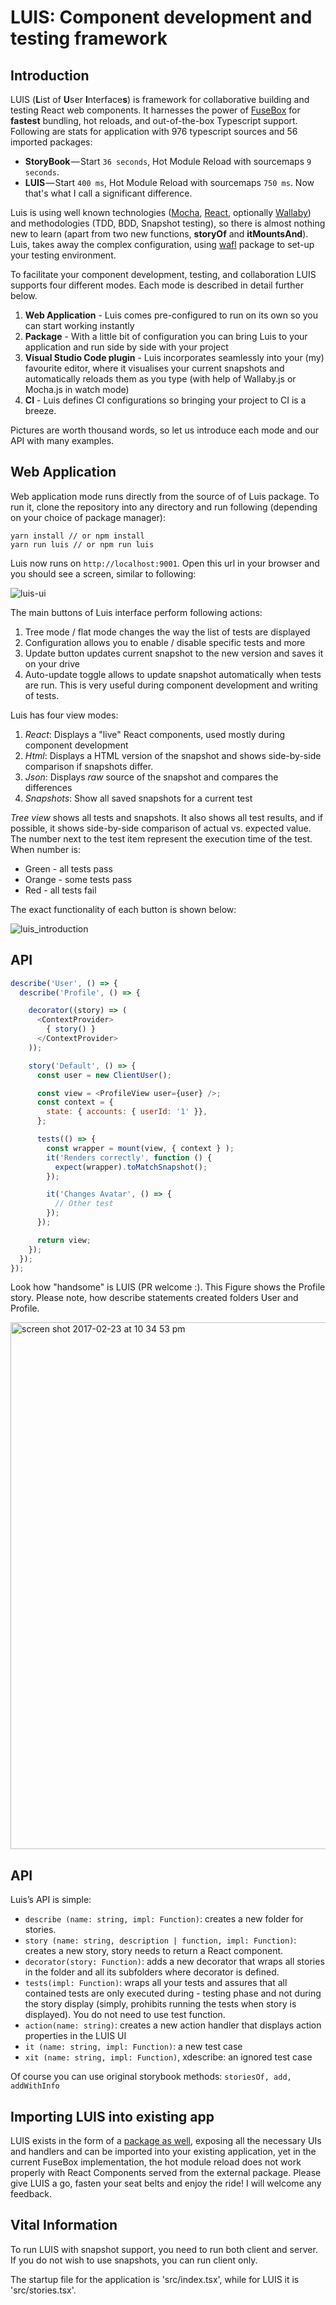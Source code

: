 # LUIS: Component development and testing framework

## Introduction

LUIS (**L**ist of **U**ser **I**nterface**s**) is framework for collaborative building and testing React web components. It harnesses the power of [FuseBox](https://github.com/fuse-box/fuse-box) for **fastest** bundling, hot reloads, and out-of-the-box Typescript support. Following are stats for application with 976 typescript sources and 56 imported packages:

* **StoryBook** — Start `36 seconds`, Hot Module Reload with sourcemaps `9 seconds`.
* **LUIS** — Start `400 ms`, Hot Module Reload with sourcemaps `750 ms`. Now that's what I call a significant difference.

Luis is using well known technologies ([Mocha](https://mochajs.org), [React](https://reactjs.org), optionally [Wallaby](https://wallabyjs.com)) and methodologies (TDD, BDD, Snapshot testing), so there is almost nothing new to learn (apart from two new functions, **storyOf** and **itMountsAnd**). Luis, takes away the complex configuration, using [wafl](https://github.com/tomitrescak/wafl) package to set-up your testing environment. 

To facilitate your component development, testing, and collaboration LUIS supports four different modes. Each mode is described in detail further below.

1. **Web Application** - Luis comes pre-configured to run on its own so you can start working instantly
2. **Package** - With a little bit of configuration you can bring Luis to your application and run side by side with your project
3. **Visual Studio Code plugin** - Luis incorporates seamlessly into your (my) favourite editor, where it visualises your current snapshots and automatically reloads them as you type (with help of Wallaby.js or Mocha.js in watch mode)
4. **CI** - Luis defines CI configurations so bringing your project to CI is a breeze.

Pictures are worth thousand words, so let us introduce each mode and our API with many examples.

## Web Application

Web application mode runs directly from the source of of Luis package. To run it, clone the repository into any directory and run following (depending on your choice of package manager):

```
yarn install // or npm install
yarn run luis // or npm run luis
```

Luis now runs on `http://localhost:9001`. Open this url in your browser and you should see a screen, similar to following:

![luis-ui](https://user-images.githubusercontent.com/2682705/31363176-58b63068-ada8-11e7-8e1c-1c8349814de3.png)

The main buttons of Luis interface perform following actions:

1. Tree mode / flat mode changes the way the list of tests are displayed
2. Configuration allows you to enable / disable specific tests and more
3. Update button updates current snapshot to the new version and saves it on your drive
4. Auto-update toggle allows to update snapshot automatically when tests are run. This is very useful during component development and writing of tests.

Luis has four view modes:

1. *React*: Displays a "live" React components, used mostly during component development
2. *Html*: Displays a HTML version of the snapshot and shows side-by-side comparison if snapshots differ.
3. *Json*: Displays *raw* source of the snapshot and compares the differences
4. *Snapshots*: Show all saved snapshots for a current test 

*Tree view* shows all tests and snapshots. It also shows all test results, and if possible, it shows side-by-side comparison of actual vs. expected value. The number next to the test item represent the execution time of the test. When number is:

* Green - all tests pass
* Orange - some tests pass
* Red - all tests fail

The exact functionality of each button is shown below:

![luis_introduction](https://user-images.githubusercontent.com/2682705/31411377-29cb8298-ae5d-11e7-9817-6b1368af5954.gif)

## API



```javascript
describe('User', () => {
  describe('Profile', () => {

    decorator((story) => (
      <ContextProvider>
        { story() }
      </ContextProvider>
    ));

    story('Default', () => {
      const user = new ClientUser();

      const view = <ProfileView user={user} />;
      const context = {
        state: { accounts: { userId: '1' }},
      };

      tests(() => {
        const wrapper = mount(view, { context } );
        it('Renders correctly', function () {
          expect(wrapper).toMatchSnapshot();
        });

        it('Changes Avatar', () => {
          // Other test
        });
      });

      return view;
    });
  });
});
```

Look how "handsome" is LUIS (PR welcome :). This Figure shows the Profile story. Please note, how describe statements created folders User and Profile.

<img width="843" alt="screen shot 2017-02-23 at 10 34 53 pm" src="https://cloud.githubusercontent.com/assets/2682705/23295412/9c6d1192-fac4-11e6-9508-7ad89354c46c.png">

## API

Luis’s API is simple:

- `describe (name: string, impl: Function)`: creates a new folder for stories.
- `story (name: string, description | function, impl: Function)`: creates a new story, story needs to return a React component.
- `decorator(story: Function)`: adds a new decorator that wraps all stories in the folder and all its subfolders where decorator is defined.
- `tests(impl: Function)`: wraps all your tests and assures that all contained tests are only executed during - testing phase and not during the story display (simply, prohibits running the tests when story is displayed). You do not need to use test function.
- `action(name: string)`: creates a new action handler that displays action properties in the LUIS UI
- `it (name: string, impl: Function)`: a new test case
- `xit (name: string, impl: Function)`, xdescribe: an ignored test case

Of course you can use original storybook methods: `storiesOf, add, addWithInfo`

## Importing LUIS into existing app

LUIS exists in the form of a [package as well](https://www.npmjs.com/package/luis), exposing all the necessary UIs and handlers and can be imported into your existing application, yet in the current FuseBox implementation, the hot module reload does not work properly with React Components served from the external package.
Please give LUIS a go, fasten your seat belts and enjoy the ride! I will welcome any feedback.

## Vital Information

To run LUIS with snapshot support, you need to run both client and server. If you do not wish to use snapshots, you can run client only. 

The startup file for the application is 'src/index.tsx', while for LUIS it is 'src/stories.tsx'. 
